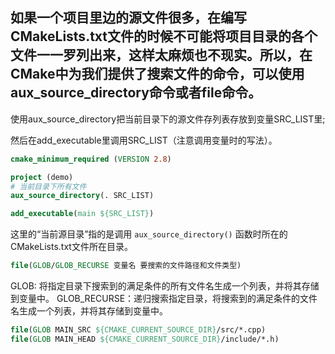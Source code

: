 ## 如果一个项目里边的源文件很多，在编写CMakeLists.txt文件的时候不可能将项目目录的各个文件一一罗列出来，这样太麻烦也不现实。所以，在CMake中为我们提供了搜索文件的命令，可以使用aux_source_directory命令或者file命令。


使用aux_source_directory把当前目录下的源文件存列表存放到变量SRC_LIST里;

然后在add_executable里调用SRC_LIST（注意调用变量时的写法）。
```cmake
cmake_minimum_required (VERSION 2.8)

project (demo)
# 当前目录下所有文件
aux_source_directory(. SRC_LIST)

add_executable(main ${SRC_LIST})

```
这里的“当前源目录”指的是调用 `aux_source_directory()` 函数时所在的CMakeLists.txt文件所在目录。

```cmake 
file(GLOB/GLOB_RECURSE 变量名 要搜索的文件路径和文件类型)
```
GLOB: 将指定目录下搜索到的满足条件的所有文件名生成一个列表，并将其存储到变量中。
GLOB_RECURSE：递归搜索指定目录，将搜索到的满足条件的文件名生成一个列表，并将其存储到变量中。
```cmake
file(GLOB MAIN_SRC ${CMAKE_CURRENT_SOURCE_DIR}/src/*.cpp)
file(GLOB MAIN_HEAD ${CMAKE_CURRENT_SOURCE_DIR}/include/*.h)

```